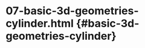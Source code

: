 # 07-basic-3d-geometries-cylinder.html {#basic-3d-geometries-cylinder}

<Example filename="07-basic-3d-geometries-cylinder" />
